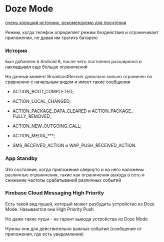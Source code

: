 # Doze Mode

[очень хороший источник, рекомендуемо для прочтения](https://habr.com/ru/companies/broadcast/articles/734236/)

Режим, когда телефон определяет режим бездействия и ограничивает приложения, не давая им тратить батарею

### История

Был добавлен в Android 6, после чего постоянно расширялся и накладывал еще больше ограничений 

На данный момент BroadcastReciver довольно сильно ограничен по сравнению с начальным видом и имеет такие сообщения

- ACTION_BOOT_COMPLETED;

- ACTION_LOCAL_CHANGED;

- ACTION_PACKAGE_DATA_CLEARED и ACTION_PACKAGE_ FULLY_REMOVED;

- ACTION_NEW_OUTGOING_CALL;

- ACTION_MEDIA_***;

- SMS_RECEIVED_ACTION и WAP_PUSH_RECEIVED_ACTION.

### App Standby 

Это состояние, когда приложение свернуто и на него наложены различные ограничения, такие как ограничения выхода в сеть и снижение частоты срабатываний различных событий

### Firebase Cloud Messaging High Priority

Есть такой вид пушей, который может разбудить устройство из Doze Mode. Называются они High Priority Push 

Но даже такие пуши - не гарант вывода устройства из Doze Mode

Нужны они для действительно важных событий (сообщение от приложения, где есть уведомление)